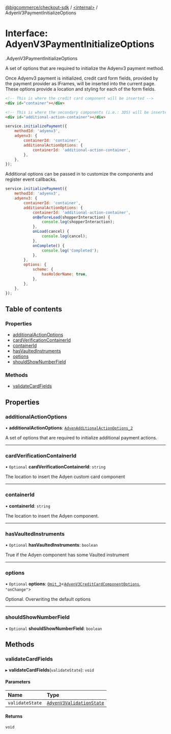 [@bigcommerce/checkout-sdk](../README.md) / [<internal\>](../modules/internal_.md) / AdyenV3PaymentInitializeOptions

# Interface: AdyenV3PaymentInitializeOptions

[<internal>](../modules/internal_.md).AdyenV3PaymentInitializeOptions

A set of options that are required to initialize the Adyenv3 payment method.

Once Adyenv3 payment is initialized, credit card form fields, provided by the
payment provider as IFrames, will be inserted into the current page. These
options provide a location and styling for each of the form fields.

```html
<!-- This is where the credit card component will be inserted -->
<div id="container"></div>

<!-- This is where the secondary components (i.e.: 3DS) will be inserted -->
<div id="additional-action-container"></div>
```

```js
service.initializePayment({
    methodId: 'adyenv3',
    adyenv3: {
        containerId: 'container',
        additionalActionOptions: {
            containerId: 'additional-action-container',
        },
    },
});
```

Additional options can be passed in to customize the components and register
event callbacks.

```js
service.initializePayment({
    methodId: 'adyenv3',
    adyenv3: {
        containerId: 'container',
        additionalActionOptions: {
            containerId: 'additional-action-container',
            onBeforeLoad(shopperInteraction) {
                console.log(shopperInteraction);
            },
            onLoad(cancel) {
                console.log(cancel);
            },
            onComplete() {
                console.log('Completed');
            },
        },
        options: {
            scheme: {
                hasHolderName: true,
            },
        },
    },
});
```

## Table of contents

### Properties

- [additionalActionOptions](internal_.AdyenV3PaymentInitializeOptions.md#additionalactionoptions)
- [cardVerificationContainerId](internal_.AdyenV3PaymentInitializeOptions.md#cardverificationcontainerid)
- [containerId](internal_.AdyenV3PaymentInitializeOptions.md#containerid)
- [hasVaultedInstruments](internal_.AdyenV3PaymentInitializeOptions.md#hasvaultedinstruments)
- [options](internal_.AdyenV3PaymentInitializeOptions.md#options)
- [shouldShowNumberField](internal_.AdyenV3PaymentInitializeOptions.md#shouldshownumberfield)

### Methods

- [validateCardFields](internal_.AdyenV3PaymentInitializeOptions.md#validatecardfields)

## Properties

### additionalActionOptions

• **additionalActionOptions**: [`AdyenAdditionalActionOptions_2`](internal_.AdyenAdditionalActionOptions_2.md)

A set of options that are required to initialize additional payment actions.

___

### cardVerificationContainerId

• `Optional` **cardVerificationContainerId**: `string`

The location to insert the Adyen custom card component

___

### containerId

• **containerId**: `string`

The location to insert the Adyen component.

___

### hasVaultedInstruments

• `Optional` **hasVaultedInstruments**: `boolean`

True if the Adyen component has some Vaulted instrument

___

### options

• `Optional` **options**: [`Omit_3`](../modules/internal_.md#omit_3)<[`AdyenV3CreditCardComponentOptions`](internal_.AdyenV3CreditCardComponentOptions.md), ``"onChange"``\>

Optional. Overwriting the default options

___

### shouldShowNumberField

• `Optional` **shouldShowNumberField**: `boolean`

## Methods

### validateCardFields

▸ **validateCardFields**(`validateState`): `void`

#### Parameters

| Name | Type |
| :------ | :------ |
| `validateState` | [`AdyenV3ValidationState`](internal_.AdyenV3ValidationState.md) |

#### Returns

`void`

